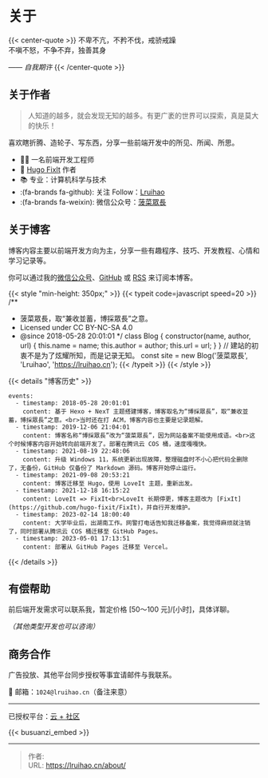 # 关于


{{< center-quote >}}
不卑不亢，不矜不伐，戒骄戒躁\
不嗔不怒，不争不弃，独善其身

_—— 自我期许_
{{< /center-quote >}}

## 关于作者

> 人知道的越多，就会发现无知的越多。有更广袤的世界可以探索，真是莫大的快乐！

喜欢瞎折腾、造轮子、写东西，分享一些前端开发中的所见、所闻、所思。

- 👨‍💻 一名前端开发工程师
- 🫶 [Hugo FixIt](https://github.com/hugo-fixit) 作者
- 📚 专业：计算机科学与技术
- :(fa-brands fa-github): 关注 Follow：[Lruihao](https://github.com/Lruihao)
- :(fa-brands fa-weixin): 微信公众号：[菠菜眾長](https://lruihao.cn/images/qr-wx-mp.webp)

## 关于博客

博客内容主要以前端开发方向为主，分享一些有趣程序、技巧、开发教程、心情和学习记录等。

你可以通过我的[微信公众号](https://lruihao.cn/images/qr-wx-mp.webp "关注「菠菜眾長」公众号")、[GitHub](https://github.com/Lruihao/hugo-blog "Watch on GitHub") 或 [RSS](http://lruihao.cn/index.xml) 来订阅本博客。

{{< style "min-height: 350px;" >}}
{{< typeit code=javascript speed=20 >}}
/**
 * 菠菜眾長，取“兼收並蓄，博採眾長”之意。
 * Licensed under CC BY-NC-SA 4.0
 * @since 2018-05-28 20:01:01
 */
class Blog {
  constructor(name, author, url) {
    this.name = name;
    this.author = author;
    this.url = url;
  }
}
// 建站的初衷不是为了炫耀所知，而是记录无知。
const site = new Blog('菠菜眾長', 'Lruihao', 'https://lruihao.cn');
{{< /typeit >}}
{{< /style >}}

{{< details "博客历史" >}}
```timeline {reverse=true, animation=true, height="280px"}
events:
  - timestamp: 2018-05-28 20:01:01
    content: 基于 Hexo + NexT 主题搭建博客，博客取名为“博採眾長”，取“兼收並蓄，博採眾長”之意。<br>当时还在打 ACM，博客内容也主要是记录题解。
  - timestamp: 2019-12-06 21:04:01
    content: 博客名称“博採眾長”改为“菠菜眾長”，因为网站备案不能使用成语。<br>这个时候博客内容开始转向前端开发了。部署在腾讯云 COS 桶，速度嘎嘎快。
  - timestamp: 2021-08-19 22:48:06
    content: 升级 Windows 11，系统更新出现故障，整理磁盘时不小心把代码全删除了，无备份，GitHub 仅备份了 Markdown 源码。博客开始停止运行。
  - timestamp: 2021-09-08 20:53:21
    content: 博客迁移至 Hugo，使用 LoveIt 主题，重新出发。
  - timestamp: 2021-12-18 16:15:22
    content: LoveIt => FixIt<br>LoveIt 长期停更，博客主题改为 [FixIt](https://github.com/hugo-fixit/FixIt)，并自行开发维护。
  - timestamp: 2023-02-14 18:00:40
    content: 大学毕业后，出湖南工作。网警打电话告知我迁移备案，我觉得麻烦就注销了，同时部署从腾讯云 COS 桶迁移至 GitHub Pages。
  - timestamp: 2023-05-01 17:13:51
    content: 部署从 GitHub Pages 迁移至 Vercel。
```
{{< /details >}}

## 有偿帮助

前后端开发需求可以联系我，暂定价格 [50～100 元]/[小时]，具体详聊。

_（其他类型开发也可以咨询）_

## 商务合作

广告投放、其他平台同步授权等事宜请邮件与我联系。

📮 邮箱：`1024@lruihao.cn`（备注来意）

---

已授权平台：[云 + 社区](https://cloud.tencent.com/developer/column/94521)

{{< busuanzi_embed >}}

<!-- markdownlint-disable-file -->


---

> 作者: <no value>  
> URL: https://lruihao.cn/about/  


